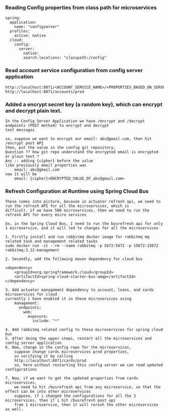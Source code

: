 ### Reading Config properties from class path for microservices
    spring:
      application:
        name: "configserver"
      profiles:
        active: native
      cloud:
        config:
          server:
            native:
            search-locations: "classpath:/config"

### Read account service configuration from config server application
    http://localhost:8071/<ACCOUNT_SERVICE_NAME>/<PROPERTIES_BASED_ON_SERVER>
    http://localhost:8071/accounts/prod


### Added a encrypt secret key (a random key), which can encrypt and decrypt plain text.
    In the Config Server Application we have /encrypt and /decrypt endpoints (POST method) to encrypt and decrypt
    text messages

    so, suppose we want to encrypt our email: abc@gmail.com, then hit /encrypt post API
    then, put the value in the config git repository, 
    Question ?? how git repo understand the encrypted email is encrypted or plain text ?
    Ans :: adding {cipher} before the value
    like previously email properties was
        email: abc@gmail.com
    now it will be
        email: {cipher}<ENCRYPTED_VALUE_OF_abc@gmail.com>


### Refresh Configuration at Runtime using Spring Cloud Bus

    These comes into picture, because in actuator refresh api, we need to run the refresh API for all the microservices, which is 
    difficult. if we have 500 microservices, then we need to run the refresh API for every micro services

    So, in the Spring Cloud Bus, I need to run the busrefresh api for only 1 microservice, and it will led to changes for all the microservices
    
    1. Firstly install and run rabbitmq docker image for rabbitmq mq related task and management related tasks
    sudo docker run -it --rm --name rabbitmq -p 5672:5672 -p 15672:15672 rabbitmq:3.12-management

    2. Secondly, add the following maven dependency for cloud bus

    <dependency>
        <groupId>org.springframework.cloud</groupId>
        <artifactId>spring-cloud-starter-bus-amqp</artifactId>
    </dependency>

    3. Add actuator management dependency to account, loans, and cards microservices for cloud
    currently i have enabled it in these microservices using 
        management:
          endpoints:
            web:
              exposure:
                include: "*"

    4. Add rabbitmq related config to these microservices for spring cloud bus
    5. After doing the upper steps, restart all the microservices and config server application
    6. Now, change in the config repo for the microservices,
        suppose change cards microservices prod properties, 
        so verifying it by calling
        http://localhost:8071/cards/prod
        so, here without restarting this config server we can read updated configurations

    7. Now, if we want to get the updated properties from cards microservices,
        we need to hit /busrefresh api from any microservice, so that the effect can be into other microservices
        suppose, if i changed the configurations for all the 3 microservices, then if i hit /busrefresh post api
        from 1 microservice, then it will reresh the other microservices as well.